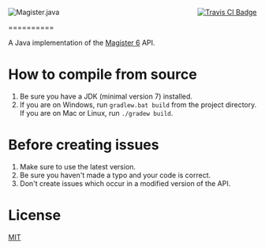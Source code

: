 [<img src="http://i.imgur.com/TSBwaOQ.png" alt="Magister.java" align="left"/>](https://github.com/iLexiconn/magister6-api)
<p align="right">
    <a href="https://travis-ci.org/iLexiconn/Magister.java">
        <img src="https://img.shields.io/travis/iLexiconn/Magister.java.png?style=flat-square" alt="Travis CI Badge"/>
    </a>
</p>

==========

A Java implementation of the [Magister 6](http://magister6.nl/) API.

How to compile from source
==========
1. Be sure you have a JDK (minimal version 7) installed.
2. If you are on Windows, run `gradlew.bat build` from the project directory. If you are on Mac or Linux, run `./gradew build`.

Before creating issues
==========
1. Make sure to use the latest version.
2. Be sure you haven't made a typo and your code is correct.
3. Don't create issues which occur in a modified version of the API.

License
==========
[MIT](LICENSE.md)
